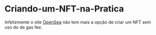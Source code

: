 # Criando-um-NFT-na-Pratica

Infelizmente o site [OpenSea](https://opensea.io/) não tem mais a opção de criar um NFT sem uso do de gas fee.
